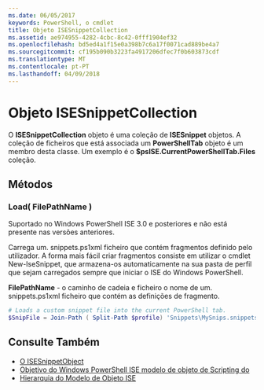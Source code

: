 ```yaml
---
ms.date: 06/05/2017
keywords: PowerShell, o cmdlet
title: Objeto ISESnippetCollection
ms.assetid: ae974955-4282-4cbc-8c42-0fff1904ef32
ms.openlocfilehash: bd5ed4a1f15e0a398b7c6a17f0071cad889be4a7
ms.sourcegitcommit: cf195b090b3223fa4917206dfec7f0b603873cdf
ms.translationtype: MT
ms.contentlocale: pt-PT
ms.lasthandoff: 04/09/2018
---
```

# <a name="the-isesnippetcollection-object"></a>Objeto ISESnippetCollection

O **ISESnippetCollection** objeto é uma coleção de **ISESnippet** objetos. A coleção de ficheiros que está associada um **PowerShellTab** objeto é um membro desta classe. Um exemplo é o **$psISE.CurrentPowerShellTab.Files** coleção.

## <a name="methods"></a>Métodos

### <a name="load-filepathname-"></a>Load\( FilePathName \)

Suportado no Windows PowerShell ISE 3.0 e posteriores e não está presente nas versões anteriores.

Carrega um. snippets.ps1xml ficheiro que contém fragmentos definido pelo utilizador. A forma mais fácil criar fragmentos consiste em utilizar o cmdlet New-IseSnippet, que armazena-os automaticamente na sua pasta de perfil que sejam carregados sempre que iniciar o ISE do Windows PowerShell.

**FilePathName** - o caminho de cadeia e ficheiro o nome de um. snippets.ps1xml ficheiro que contém as definições de fragmento.

```powershell
# Loads a custom snippet file into the current PowerShell tab.
$SnipFile = Join-Path ( Split-Path $profile) 'Snippets\MySnips.snippets.ps1xml' $psISE.CurrentPowerShellTab.Snippets.Add($SnipPath)
```

## <a name="see-also"></a>Consulte Também

- [O ISESnippetObject](The-ISESnippetObject.md)
- [Objetivo do Windows PowerShell ISE modelo de objeto de Scripting do](Purpose-of-the-Windows-PowerShell-ISE-Scripting-Object-Model.md)
- [Hierarquia do Modelo de Objeto ISE](The-ISE-Object-Model-Hierarchy.md)